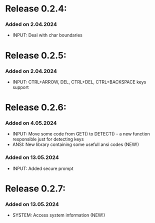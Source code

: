 # Release 0.2.4:

### Added on 2.04.2024

- INPUT: Deal with char boundaries

# Release 0.2.5:

### Added on 2.04.2024

- INPUT: CTRL+ARROW, DEL, CTRL+DEL, CTRL+BACKSPACE keys support

# Release 0.2.6:

### Added on 4.05.2024

- INPUT: Move some code from GET() to DETECT() - a new function responsible just for detecting keys
- ANSI: New library containing some usefull ansi codes (NEW!)

### Added on 13.05.2024

- INPUT: Added secure prompt

# Release 0.2.7:

### Added on 13.05.2024

- SYSTEM: Access system information (NEW!)
